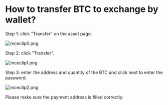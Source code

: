 # How to transfer BTC to exchange by wallet?

Step 1: click "Transfer" on the asset page.

![mceclip0.png](https://tokenpockethelpsupport.zendesk.com/hc/article\_attachments/900001026543/mceclip0.png)

Step 2: click "Transfer".

![mceclip1.png](https://tokenpockethelpsupport.zendesk.com/hc/article\_attachments/900001015466/mceclip1.png)

Step 3: enter the address and quantity of the BTC and click next to enter the password.

![mceclip2.png](https://tokenpockethelpsupport.zendesk.com/hc/article\_attachments/900001015486/mceclip2.png)

Please make sure the payment address is filled correctly.
